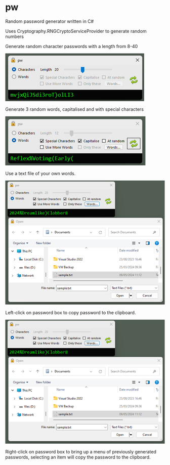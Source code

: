 # pw
Random password generator written in C#

Uses Cryptography.RNGCryptoServiceProvider to generate random numbers

Generate random character passwords with a length from 8-40

![Random Characters](images/pw1.png)

Generate 3 random words, capitalised and with special characters 

![3 Words](images/pw2.png)

Use a text file of your own words. 

![Use your own words](images/pw3.png)

Left-click on password box to copy password to the clipboard.

![Right-click for contextual menu](images/pw3.png)

Right-click on password box to bring up a menu of previously generated passwords, selecting an item will copy the password to the clipboard.

